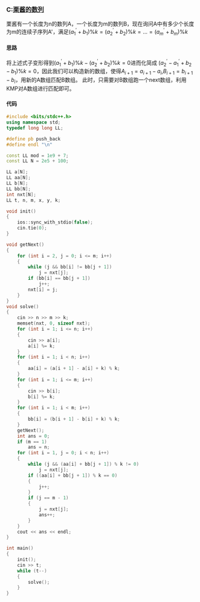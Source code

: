 ### C:[栗酱的数列](https://ac.nowcoder.com/acm/contest/27589/C)
栗酱有一个长度为n的数列A，一个长度为m的数列B，现在询问A中有多少个长度为m的连续子序列A'，满足$(a^{'}_{1}+b_1)\%k=(a^{'}_{2}+b_2)\%k=...=(a^{'}_{m}+b_m)\%k$
#### 思路
将上述式子变形得到$(a^{'}_{1}+b_1)\%k-(a^{'}_{2}+b_2)\%k=0$进而化简成
$(a^{'}_{2}-a^{'}_{1} +b_{2} - b_{1})\%k=0$，因此我们可以构造新的数组，使得$A_{i+1}=a_{i+1}-a_i$,$B_{i+1}=b_{i+1}-b_i$，用新的A数组匹配B数组。
此时，只需要对B数组跑一个next数组，利用KMP对A数组进行匹配即可。

#### 代码
```cpp
#include <bits/stdc++.h>
using namespace std;
typedef long long LL;

#define pb push_back
#define endl "\n"

const LL mod = 1e9 + 7;
const LL N = 2e5 + 100;

LL a[N];
LL aa[N];
LL b[N];
LL bb[N];
int nxt[N];
LL t, n, m, x, y, k;

void init()
{
    ios::sync_with_stdio(false);
    cin.tie(0);
}

void getNext()
{
    for (int i = 2, j = 0; i <= m; i++)
    {
        while (j && bb[i] != bb[j + 1])
            j = nxt[j];
        if (bb[i] == bb[j + 1])
            j++;
        nxt[i] = j;
    }
}
void solve()
{
    cin >> n >> m >> k;
    memset(nxt, 0, sizeof nxt);
    for (int i = 1; i <= n; i++)
    {
        cin >> a[i];
        a[i] %= k;
    }
    for (int i = 1; i < n; i++)
    {
        aa[i] = (a[i + 1] - a[i] + k) % k;
    }
    for (int i = 1; i <= m; i++)
    {
        cin >> b[i];
        b[i] %= k;
    }
    for (int i = 1; i < m; i++)
    {
        bb[i] = (b[i + 1] - b[i] + k) % k;
    }
    getNext();
    int ans = 0;
    if (m == 1)
        ans = n;
    for (int i = 1, j = 0; i < n; i++)
    {
        while (j && (aa[i] + bb[j + 1]) % k != 0)
            j = nxt[j];
        if ((aa[i] + bb[j + 1]) % k == 0)
        {
            j++;
        }
        if (j == m - 1)
        {
            j = nxt[j];
            ans++;
        }
    }
    cout << ans << endl;
}

int main()
{
    init();
    cin >> t;
    while (t--)
    {
        solve();
    }
}
```